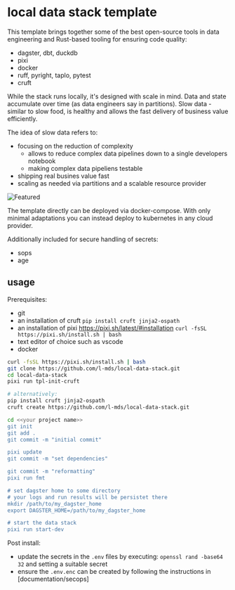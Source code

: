 # local data stack template

This template brings together some of the best open-source tools in data engineering and Rust-based tooling for ensuring code quality:

- dagster, dbt, duckdb
- pixi
- docker
- ruff, pyright, taplo, pytest
- cruft

While the stack runs locally, it's designed with scale in mind.
Data and state accumulate over time (as data engineers say in partitions).
Slow data - similar to slow food, is healthy and allows the fast delivery of business value efficiently.

The idea of slow data refers to:

- focusing on the reduction of complexity
    - allows to reduce complex data pipelines down to a single developers notebook
    - making complex data pipeliens testable
- shipping real busines value fast
- scaling as needed via partitions and a scalable resource provider

![Featured](img/featured.png)

The template directly can be deployed via docker-compose.
With only minimal adaptations you can instead deploy to kubernetes in any cloud provider.

Additionally included for secure handling of secrets:

- sops
- age

## usage

Prerequisites: 

- git
- an installation of cruft `pip install cruft jinja2-ospath`
- an installation of pixi https://pixi.sh/latest/#installation `curl -fsSL https://pixi.sh/install.sh | bash`
- text editor of choice such as vscode
- docker


```bash
curl -fsSL https://pixi.sh/install.sh | bash
git clone https://github.com/l-mds/local-data-stack.git
cd local-data-stack
pixi run tpl-init-cruft

# alternatively:
pip install cruft jinja2-ospath
cruft create https://github.com/l-mds/local-data-stack.git

cd <<your project name>>
git init
git add .
git commit -m "initial commit"

pixi update
git commit -m "set dependencies"

git commit -m "reformatting"
pixi run fmt

# set dagster home to some directory
# your logs and run results will be persistet there
mkdir /path/to/my_dagster_home
export DAGSTER_HOME=/path/to/my_dagster_home

# start the data stack
pixi run start-dev
```

Post install:

- update the secrets in the `.env` files by executing: `openssl rand -base64 32` and setting a suitable secret
- ensure the `.env.enc` can be created by following the instructions in [documentation/secops]